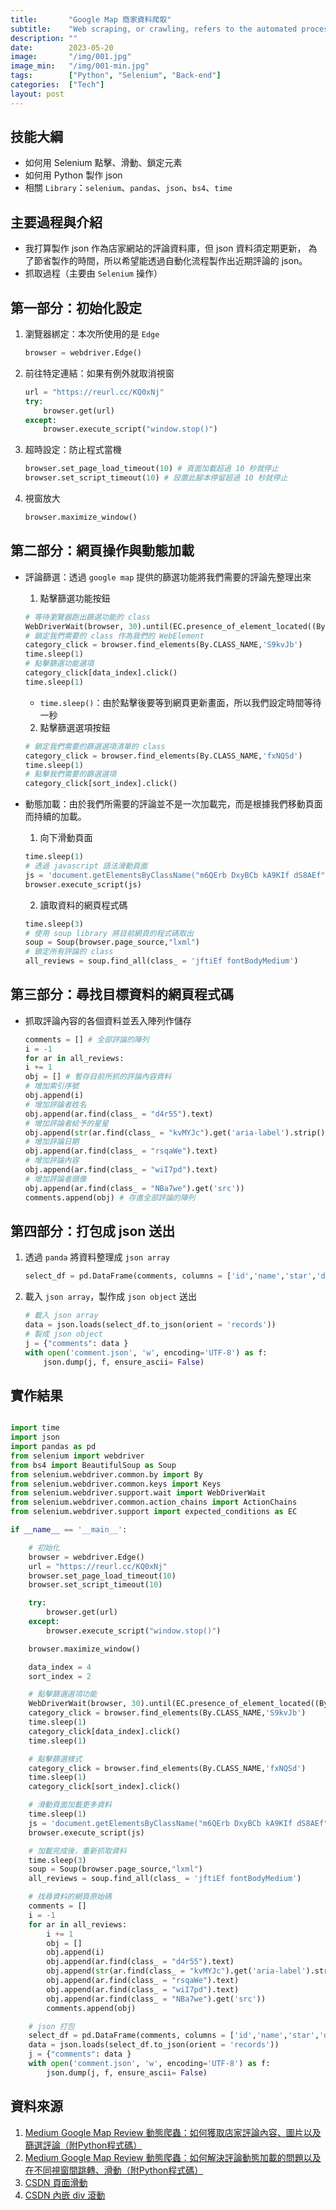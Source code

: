 ```yaml
---
title:       "Google Map 商家資料爬取"
subtitle:    "Web scraping, or crawling, refers to the automated process of extracting data from websites."
description: ""
date:        2023-05-20
image:       "/img/001.jpg"
image_min:   "/img/001-min.jpg"
tags:        ["Python", "Selenium", "Back-end"]
categories:  ["Tech"]
layout: post
---
```


## 技能大綱
- 如何用 Selenium 點擊、滑動、鎖定元素
- 如何用 Python 製作 json
- 相關 `Library`：`selenium`、`pandas`、`json`、`bs4`、`time`

## 主要過程與介紹
- 我打算製作 json 作為店家網站的評論資料庫，但 json 資料須定期更新，
為了節省製作的時間，所以希望能透過自動化流程製作出近期評論的 json。
- 抓取過程（主要由 `Selenium` 操作）

## 第一部分：初始化設定
1. 瀏覽器綁定：本次所使用的是 `Edge`
    ```Python
    browser = webdriver.Edge()
    ```
2. 前往特定連結：如果有例外就取消視窗
    ```Python
    url = "https://reurl.cc/KQ0xNj"
    try:
        browser.get(url)
    except:
        browser.execute_script("window.stop()")
    ```
3. 超時設定：防止程式當機
    ```Python
    browser.set_page_load_timeout(10) # 頁面加載超過 10 秒就停止
    browser.set_script_timeout(10) # 設置此腳本停留超過 10 秒就停止
    ```
4. 視窗放大
    ```Python
    browser.maximize_window()
    ```

## 第二部分：網頁操作與動態加載
- 評論篩選：透過 `google map` 提供的篩選功能將我們需要的評論先整理出來
    1. 點擊篩選功能按鈕
    ```Python
    # 等待瀏覽器跑出篩選功能的 class
    WebDriverWait(browser, 30).until(EC.presence_of_element_located((By.CLASS_NAME, 'S9kvJb')))
    # 鎖定我們需要的 class 作為我們的 WebElement
    category_click = browser.find_elements(By.CLASS_NAME,'S9kvJb')
    time.sleep(1)
    # 點擊篩選功能選項
    category_click[data_index].click()
    time.sleep(1)
    ```
    - `time.sleep()`：由於點擊後要等到網頁更新畫面，所以我們設定時間等待一秒
    2. 點擊篩選選項按鈕
    ```Python
    # 鎖定我們需要的篩選選項清單的 class
    category_click = browser.find_elements(By.CLASS_NAME,'fxNQSd')
    time.sleep(1)
    # 點擊我們需要的篩選選項
    category_click[sort_index].click()
    ```

- 動態加載：由於我們所需要的評論並不是一次加載完，而是根據我們移動頁面而持續的加載。
    1. 向下滑動頁面
    ```Python
    time.sleep(1)
    # 透過 javascript 語法滑動頁面
    js = 'document.getElementsByClassName("m6QErb DxyBCb kA9KIf dS8AEf")[0].scrollTop=1000000'
    browser.execute_script(js)
    ```
    2. 讀取資料的網頁程式碼
    ```Python
    time.sleep(3)
    # 使用 soup library 將目前網頁的程式碼取出
    soup = Soup(browser.page_source,"lxml")
    # 鎖定所有評論的 class
    all_reviews = soup.find_all(class_ = 'jftiEf fontBodyMedium')
    ```

## 第三部分：尋找目標資料的網頁程式碼
- 抓取評論內容的各個資料並丟入陣列作儲存 
    ```Python
    comments = [] # 全部評論的陣列
    i = -1 
    for ar in all_reviews:
    i += 1
    obj = [] # 暫存目前所抓的評論內容資料
    # 增加索引序號
    obj.append(i)
    # 增加評論者姓名
    obj.append(ar.find(class_ = "d4r55").text)
    # 增加評論者給予的星星
    obj.append(str(ar.find(class_ = "kvMYJc").get('aria-label').strip().strip(" 顆星")))
    # 增加評論日期
    obj.append(ar.find(class_ = "rsqaWe").text)
    # 增加評論內容
    obj.append(ar.find(class_ = "wiI7pd").text)
    # 增加評論者頭像
    obj.append(ar.find(class_ = "NBa7we").get('src'))
    comments.append(obj) # 存進全部評論的陣列
    ```

## 第四部分：打包成 json 送出
1. 透過 `panda` 將資料整理成 `json array`
    ```Python
    select_df = pd.DataFrame(comments, columns = ['id','name','star','date','content','icon'])
    ```
2. 載入 `json array`，製作成 `json object` 送出
    ```Python
    # 載入 json array
    data = json.loads(select_df.to_json(orient = 'records'))
    # 製成 json object
    j = {"comments": data }
    with open('comment.json', 'w', encoding='UTF-8') as f:
        json.dump(j, f, ensure_ascii= False)
    ```
## 實作結果
```Python

import time
import json
import pandas as pd
from selenium import webdriver
from bs4 import BeautifulSoup as Soup
from selenium.webdriver.common.by import By
from selenium.webdriver.common.keys import Keys
from selenium.webdriver.support.wait import WebDriverWait
from selenium.webdriver.common.action_chains import ActionChains
from selenium.webdriver.support import expected_conditions as EC

if __name__ == '__main__':

    # 初始化
    browser = webdriver.Edge()
    url = "https://reurl.cc/KQ0xNj"
    browser.set_page_load_timeout(10)
    browser.set_script_timeout(10)

    try:
        browser.get(url)
    except:
        browser.execute_script("window.stop()")

    browser.maximize_window()

    data_index = 4 
    sort_index = 2

    # 點擊篩選選項功能
    WebDriverWait(browser, 30).until(EC.presence_of_element_located((By.CLASS_NAME, 'S9kvJb')))
    category_click = browser.find_elements(By.CLASS_NAME,'S9kvJb')
    time.sleep(1)
    category_click[data_index].click()
    time.sleep(1)

    # 點擊篩選樣式
    category_click = browser.find_elements(By.CLASS_NAME,'fxNQSd')
    time.sleep(1)
    category_click[sort_index].click()

    # 滑動頁面加載更多資料
    time.sleep(1)
    js = 'document.getElementsByClassName("m6QErb DxyBCb kA9KIf dS8AEf")[0].scrollTop=1000000'
    browser.execute_script(js)

    # 加載完成後，重新抓取資料
    time.sleep(3)
    soup = Soup(browser.page_source,"lxml")
    all_reviews = soup.find_all(class_ = 'jftiEf fontBodyMedium')

    # 找尋資料的網頁原始碼
    comments = []
    i = -1
    for ar in all_reviews:
        i += 1
        obj = []
        obj.append(i)
        obj.append(ar.find(class_ = "d4r55").text)
        obj.append(str(ar.find(class_ = "kvMYJc").get('aria-label').strip().strip(" 顆星")))
        obj.append(ar.find(class_ = "rsqaWe").text)
        obj.append(ar.find(class_ = "wiI7pd").text)
        obj.append(ar.find(class_ = "NBa7we").get('src'))
        comments.append(obj)

    # json 打包
    select_df = pd.DataFrame(comments, columns = ['id','name','star','date','content','icon'])
    data = json.loads(select_df.to_json(orient = 'records'))
    j = {"comments": data }
    with open('comment.json', 'w', encoding='UTF-8') as f:
        json.dump(j, f, ensure_ascii= False)

```

## 資料來源
1. [Medium Google Map Review 動態爬蟲：如何獲取店家評論內容、圖片以及篩選評論（附Python程式碼）](https://reurl.cc/W1GXpD)  
2. [Medium Google Map Review 動態爬蟲：如何解決評論動態加載的問題以及在不同視窗間跳轉、滑動（附Python程式碼）](https://reurl.cc/YXejZa)
3. [CSDN 頁面滑動](H5-Jquery和Vue同时使用冲突_天堂比不过家乡啦的博客-CSDN博客)
4. [CSDN 內嵌 div 滾動](https://blog.csdn.net/LYX_WIN/article/details/119972741)  